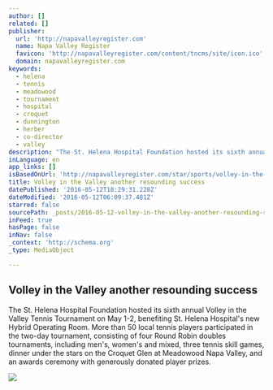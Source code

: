 ```yaml
---
author: []
related: []
publisher:
  url: 'http://napavalleyregister.com'
  name: Napa Valley Register
  favicon: 'http://napavalleyregister.com/content/tncms/site/icon.ico'
  domain: napavalleyregister.com
keywords:
  - helena
  - tennis
  - meadowood
  - tournament
  - hospital
  - croquet
  - dunnington
  - herber
  - co-director
  - valley
description: "The St. Helena Hospital Foundation hosted its sixth annual Volley in the Valley Tennis Tournament on May 1-2, benefiting St. Helena Hospital's new Hybrid Operating Room. More than 50 local tennis players participated in the two-day tournament, consisting of four Round Robin doubles tournaments, including men's, women's and mixed, three tennis skill games, dinner under the stars on the Croquet Glen at Meadowood Napa Valley, and an awards ceremony with generously donated player prizes."
inLanguage: en
app_links: []
isBasedOnUrl: 'http://napavalleyregister.com/star/sports/volley-in-the-valley-another-resounding-success/article_fed4ac5a-86ef-52f6-99d1-8871f5d347e2.html'
title: Volley in the Valley another resounding success
datePublished: '2016-05-12T18:29:31.228Z'
dateModified: '2016-05-12T06:09:37.481Z'
starred: false
sourcePath: _posts/2016-05-12-volley-in-the-valley-another-resounding-success.md
inFeed: true
hasPage: false
inNav: false
_context: 'http://schema.org'
_type: MediaObject

---
```

<article style=""><h1>Volley in the Valley another resounding success</h1><p>The St. Helena Hospital Foundation hosted its sixth annual Volley in the Valley Tennis Tournament on May 1-2, benefiting St. Helena Hospital's new Hybrid Operating Room. More than 50 local tennis players participated in the two-day tournament, consisting of four Round Robin doubles tournaments, including men's, women's and mixed, three tennis skill games, dinner under the stars on the Croquet Glen at Meadowood Napa Valley, and an awards ceremony with generously donated player prizes.</p><img src="http://bloximages.chicago2.vip.townnews.com/napavalleyregister.com/content/tncms/assets/v3/editorial/b/b2/bb287c31-3f06-5233-be60-3834a4c78efb/57334cb928a7a.image.jpg?crop=1112%2C625%2C0%2C99" /></article>